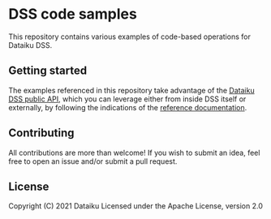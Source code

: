 # DSS code samples
This repository contains various examples of code-based operations for Dataiku DSS.

## Getting started
The examples referenced in this repository take advantage of the [Dataiku DSS public API](), which you can leverage either from inside DSS itself or externally, by following the indications of the [reference documentation]().

## Contributing
All contributions are more than welcome! If you wish to submit an idea, feel free to open an issue and/or submit a pull request.

## License
Copyright (C) 2021 Dataiku
Licensed under the Apache License, version 2.0


